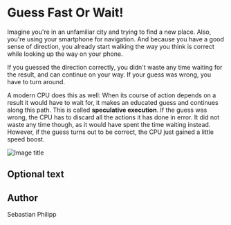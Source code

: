 <!-- BEGIN TITLE -->
# Guess Fast Or Wait!
<!-- END TITLE -->

<!-- BEGIN BODY -->
Imagine you're in an unfamiliar city and trying to find a new place.
Also, you're using your smartphone for navigation.  And because you
have a good sense of direction, you already start walking the way you
think is correct while looking up the way on your phone.

If you guessed the direction correctly, you didn't waste any time
waiting for the result, and can continue on your way.  If your guess
was wrong, you have to turn around.

A modern CPU does this as well: When its course of action depends on a
result it would have to wait for, it makes an educated guess and
continues along this path.  This is called **speculative execution**.
If the guess was wrong, the CPU has to discard all the actions it has
done in error.  It did not waste any time though, as it would have
spent the time waiting instead.  However, if the guess turns out to be
correct, the CPU just gained a little speed boost.
<!-- END BODY -->


![Image title](../images/image-110-guess-fast-or-wait.png)


## Optional text
<!-- BEGIN OPTIONAL -->
<!-- END OPTIONAL -->



## Author
<!-- BEGIN AUTHOR -->
Sebastian Philipp
<!-- END AUTHOR -->
